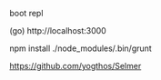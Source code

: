 boot repl

(go)
http://localhost:3000

npm install
./node_modules/.bin/grunt

https://github.com/yogthos/Selmer
